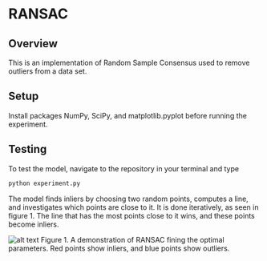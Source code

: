 # RANSAC

## Overview
This is an implementation of Random Sample Consensus used to remove outliers from a data set.

## Setup

Install packages NumPy, SciPy, and matplotlib.pyplot before running the experiment.

## Testing
To test the model, navigate to the repository in your terminal and type

```bash
python experiment.py
```

The model finds inliers by choosing two random points, computes a line, and investigates which points are close to it. It is done iteratively, as seen in figure 1. The line that has the most points close to it wins, and these points become inliers.

![alt text](https://media.giphy.com/media/HlKD5zj41UMUccs4zt/giphy.gif)
Figure 1. A demonstration of RANSAC fining the optimal parameters. Red points show inliers, and blue points show outliers. 
